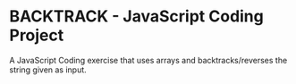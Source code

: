 # BACKTRACK - JavaScript Coding Project

A JavaScript Coding exercise that uses arrays and backtracks/reverses the string given as input.
